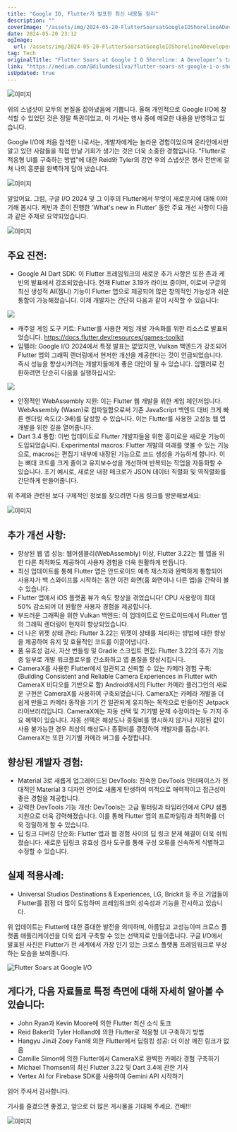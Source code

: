 ```yaml
---
title: "Google IO, Flutter가 발표한 최신 내용들 정리"
description: ""
coverImage: "/assets/img/2024-05-20-FlutterSoarsatGoogleIOShorelineADeveloperstakefromtheLatestAnnouncements_0.png"
date: 2024-05-20 23:12
ogImage: 
  url: /assets/img/2024-05-20-FlutterSoarsatGoogleIOShorelineADeveloperstakefromtheLatestAnnouncements_0.png
tag: Tech
originalTitle: "Flutter Soars at Google I O Shoreline: A Developer’s take from the Latest Announcements"
link: "https://medium.com/@dilumdesilva/flutter-soars-at-google-i-o-shoreline-a-developers-perspective-to-the-latest-announcements-14b72a8d580b"
isUpdated: true
---
```






![이미지](/assets/img/2024-05-20-FlutterSoarsatGoogleIOShorelineADeveloperstakefromtheLatestAnnouncements_0.png)

위의 스냅샷이 모두의 본질을 잡아냈음에 기쁩니다. 올해 개인적으로 Google I/O에 참석할 수 있었던 것은 정말 특권이었고, 이 기사는 행사 중에 메모한 내용을 반영하고 있습니다.

Google I/O에 처음 참석한 나로서는, 개발자에게는 놀라운 경험이었으며 온라인에서만 알고 있던 사람들을 직접 만날 기회가 생기는 것은 더욱 소중한 경험입니다. "Flutter로 적응형 UI를 구축하는 방법"에 대한 Reid와 Tyler의 강연 후의 스냅샷은 행사 전반에 걸쳐 나의 흥분을 완벽하게 담아 냈습니다.

![이미지](/assets/img/2024-05-20-FlutterSoarsatGoogleIOShorelineADeveloperstakefromtheLatestAnnouncements_1.png)


<div class="content-ad"></div>

알았어요. 그럼, 구글 I/O 2024 및 그 이후의 Flutter에서 무엇이 새로운지에 대해 이야기해 봅시다. 케빈과 존이 진행한 'What's new in Flutter' 동안 주요 개선 사항이 다음과 같은 주제로 요약되었습니다.

![이미지](/assets/img/2024-05-20-FlutterSoarsatGoogleIOShorelineADeveloperstakefromtheLatestAnnouncements_2.png)

## 주요 진전:

- Google AI Dart SDK: 이 Flutter 프레임워크의 새로운 추가 사항은 또한 존과 케빈의 발표에서 강조되었습니다. 현재 Flutter 3.19가 라이브 중이며, 이로써 구글의 최신 생성적 AI(젬니) 기능이 Flutter 앱으로 제공되어 많은 창의적인 가능성과 쉬운 통합이 가능해졌습니다. 이제 개발자는 간단히 다음과 같이 시작할 수 있습니다:

<div class="content-ad"></div>

<img src="/assets/img/2024-05-20-FlutterSoarsatGoogleIOShorelineADeveloperstakefromtheLatestAnnouncements_3.png" />

- 캐주얼 게임 도구 키트: Flutter를 사용한 게임 개발 가속화를 위한 리소스로 발표되었습니다.
https://docs.flutter.dev/resources/games-toolkit
- 임펠러: Google I/O 2024에서 특정 발표는 없었지만, Vulkan 백엔드가 강조되어 Flutter 앱의 그래픽 렌더링에서 현저한 개선을 제공한다는 것이 언급되었습니다. 즉시 성능을 향상시키려는 개발자들에게 좋은 대안이 될 수 있습니다. 임펠러로 전환하려면 단순히 다음을 실행하십시오:

<img src="/assets/img/2024-05-20-FlutterSoarsatGoogleIOShorelineADeveloperstakefromtheLatestAnnouncements_4.png" />

- 안정적인 WebAssembly 지원: 이는 Flutter 웹 개발을 위한 게임 체인저입니다. WebAssembly (Wasm)로 컴파일함으로써 기존 JavaScript 백엔드 대비 크게 빠른 렌더링 속도(2-3배)를 달성할 수 있습니다. 이는 Flutter를 사용한 고성능 웹 앱 개발을 위한 길을 열어줍니다.
- Dart 3.4 통합: 이번 업데이트로 Flutter 개발자들을 위한 흥미로운 새로운 기능이 도입되었습니다. Experimental macros: Flutter 개발의 미래를 엿볼 수 있는 기능으로, macros는 편집기 내부에 내장된 기능으로 코드 생성을 가능하게 합니다. 이는 뼈대 코드를 크게 줄이고 유지보수성을 개선하며 반복되는 작업을 자동화할 수 있습니다. 초기 예시로, 새로운 내장 매크로가 JSON 데이터 직렬화 및 역직렬화를 간단하게 만들어줍니다.

<div class="content-ad"></div>

위 주제와 관련된 보다 구체적인 정보를 찾으려면 다음 링크를 방문해보세요:

![이미지](/assets/img/2024-05-20-FlutterSoarsatGoogleIOShorelineADeveloperstakefromtheLatestAnnouncements_5.png)

## 추가 개선 사항:

- 향상된 웹 앱 성능: 웹어셈블리(WebAssembly) 이상, Flutter 3.22는 웹 앱을 위한 다른 최적화도 제공하여 사용자 경험을 더욱 원활하게 만듭니다.
- 최신 업데이트를 통해 Flutter 앱은 안드로이드 예측 제스처와 완벽하게 통합되어 사용자가 백 스와이프를 시작하는 동안 이전 화면(홈 화면이나 다른 앱)을 간략히 볼 수 있습니다.
- Flutter 앱에서 iOS 플랫폼 뷰가 속도 향상을 겪었습니다! CPU 사용량이 최대 50% 감소되어 더 원활한 사용자 경험을 제공합니다.
- 부드러운 그래픽을 위한 Vulkan 백엔드: 이 업데이트로 안드로이드에서 Flutter 앱의 그래픽 렌더링이 현저히 향상되었습니다.
- 더 나은 위젯 상태 관리: Flutter 3.22는 위젯이 상태를 처리하는 방법에 대한 향상을 제공하여 유지 및 효율적인 코드를 이끌어냅니다.
- 폼 유효성 검사, 자산 번들링 및 Gradle 스크립트 편집: Flutter 3.22의 추가 기능 중 일부로 개발 워크플로우를 간소화하고 앱 품질을 향상시킵니다.
- CameraX를 사용한 Flutter에서 일관되고 신뢰할 수 있는 카메라 경험 구축: (Building Consistent and Reliable Camera Experiences in Flutter with CameraX 비디오를 기반으로 함) Android에서의 Flutter 카메라 플러그인의 새로운 구현은 CameraX를 사용하여 구축되었습니다. CameraX는 카메라 개발을 더 쉽게 만들고 카메라 동작을 기기 간 일관되게 유지하는 목적으로 만들어진 Jetpack 라이브러리입니다. CameraX에는 자동 선택 및 기기별 문제 수정이라는 두 가지 주요 혜택이 있습니다. 자동 선택은 해상도나 종횡비를 명시하지 않거나 지정된 값이 사용 불가능한 경우 최상의 해상도나 종횡비를 결정하여 개발자를 돕습니다. CameraX는 또한 기기별 카메라 버그를 수정합니다.

<div class="content-ad"></div>

## 향상된 개발자 경험:

- Material 3로 새롭게 업그레이드된 DevTools: 친숙한 DevTools 인터페이스가 현대적인 Material 3 디자인 언어로 새롭게 탄생하여 미적으로 매력적이고 접근성이 좋은 경험을 제공합니다.
- 강력한 DevTools 기능 개선: DevTools는 고급 필터링과 타임라인에서 CPU 샘플 지원으로 더욱 강력해졌습니다. 이를 통해 Flutter 앱의 프로파일링과 최적화를 더욱 정밀하게 할 수 있습니다.
- 딥 링크 디버깅 단순화: Flutter 앱과 웹 경험 사이의 딥 링크 문제 해결이 더욱 쉬워졌습니다. 새로운 딥링크 유효성 검사 도구를 통해 구성 오류를 신속하게 식별하고 수정할 수 있습니다.

## 실제 적용사례:

- Universal Studios Destinations & Experiences, LG, Brickit 등 주요 기업들이 Flutter를 점점 더 많이 도입하며 프레임워크의 성숙성과 기능을 전시하고 있습니다.

<div class="content-ad"></div>

위 업데이트는 Flutter에 대한 중대한 발전을 의미하며, 아름답고 고성능이며 크로스 플랫폼 애플리케이션을 더욱 쉽게 구축할 수 있는 선택지로 만들어줍니다. 구글 I/O에서 발표된 사진은 Flutter가 전 세계에서 가장 인기 있는 크로스 플랫폼 프레임워크로 부상하는 모습을 보여줍니다.

![Flutter Soars at Google I/O](/assets/img/2024-05-20-FlutterSoarsatGoogleIOShorelineADeveloperstakefromtheLatestAnnouncements_6.png)

## 게다가, 다음 자료들로 특정 측면에 대해 자세히 알아볼 수 있습니다:

- John Ryan과 Kevin Moore에 의한 Flutter 최신 소식 토크
- Reid Baker와 Tyler Holland에 의한 Flutter로 적응형 UI 구축하기 방법
- Hangyu Jin과 Zoey Fan에 의한 Flutter에서 딥링킹 성공: 더 이상 깨진 링크가 없음
- Camille Simon에 의한 Flutter에서 CameraX로 완벽한 카메라 경험 구축하기
- Michael Thomsen의 최신 Flutter 3.22 및 Dart 3.4에 관한 기사
- Vertex AI for Firebase SDK를 사용하여 Gemini API 시작하기

<div class="content-ad"></div>

읽어 주셔서 감사합니다.

기사를 즐겼으면 좋겠고, 앞으로 더 많은 게시물을 기대해 주세요. 건배!!! 

![이미지](/assets/img/2024-05-20-FlutterSoarsatGoogleIOShorelineADeveloperstakefromtheLatestAnnouncements_7.png)